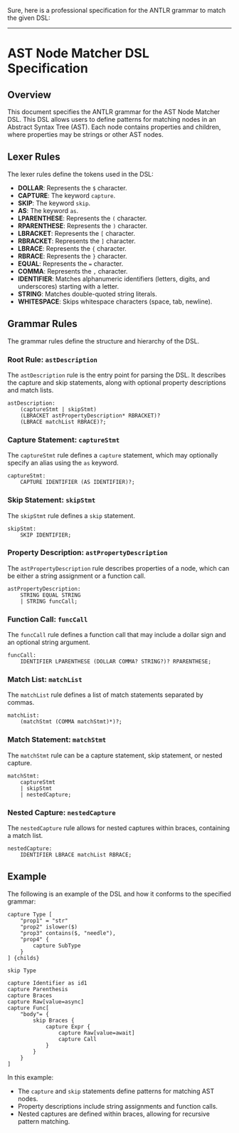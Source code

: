 Sure, here is a professional specification for the ANTLR grammar to match the given DSL:

---

# AST Node Matcher DSL Specification

## Overview

This document specifies the ANTLR grammar for the AST Node Matcher DSL. This DSL allows users to define patterns for matching nodes in an Abstract Syntax Tree (AST). Each node contains properties and children, where properties may be strings or other AST nodes.

## Lexer Rules

The lexer rules define the tokens used in the DSL:

- **DOLLAR**: Represents the `$` character.
- **CAPTURE**: The keyword `capture`.
- **SKIP**: The keyword `skip`.
- **AS**: The keyword `as`.
- **LPARENTHESE**: Represents the `(` character.
- **RPARENTHESE**: Represents the `)` character.
- **LBRACKET**: Represents the `[` character.
- **RBRACKET**: Represents the `]` character.
- **LBRACE**: Represents the `{` character.
- **RBRACE**: Represents the `}` character.
- **EQUAL**: Represents the `=` character.
- **COMMA**: Represents the `,` character.
- **IDENTIFIER**: Matches alphanumeric identifiers (letters, digits, and underscores) starting with a letter.
- **STRING**: Matches double-quoted string literals.
- **WHITESPACE**: Skips whitespace characters (space, tab, newline).

## Grammar Rules

The grammar rules define the structure and hierarchy of the DSL.

### Root Rule: `astDescription`

The `astDescription` rule is the entry point for parsing the DSL. It describes the capture and skip statements, along with optional property descriptions and match lists.

```antlr
astDescription:
    (captureStmt | skipStmt)
    (LBRACKET astPropertyDescription* RBRACKET)?
    (LBRACE matchList RBRACE)?;
```

### Capture Statement: `captureStmt`

The `captureStmt` rule defines a `capture` statement, which may optionally specify an alias using the `as` keyword.

```antlr
captureStmt:
    CAPTURE IDENTIFIER (AS IDENTIFIER)?;
```

### Skip Statement: `skipStmt`

The `skipStmt` rule defines a `skip` statement.

```antlr
skipStmt:
    SKIP IDENTIFIER;
```

### Property Description: `astPropertyDescription`

The `astPropertyDescription` rule describes properties of a node, which can be either a string assignment or a function call.

```antlr
astPropertyDescription:
    STRING EQUAL STRING
    | STRING funcCall;
```

### Function Call: `funcCall`

The `funcCall` rule defines a function call that may include a dollar sign and an optional string argument.

```antlr
funcCall:
    IDENTIFIER LPARENTHESE (DOLLAR COMMA? STRING?)? RPARENTHESE;
```

### Match List: `matchList`

The `matchList` rule defines a list of match statements separated by commas.

```antlr
matchList:
    (matchStmt (COMMA matchStmt)*)?;
```

### Match Statement: `matchStmt`

The `matchStmt` rule can be a capture statement, skip statement, or nested capture.

```antlr
matchStmt:
    captureStmt
    | skipStmt
    | nestedCapture;
```

### Nested Capture: `nestedCapture`

The `nestedCapture` rule allows for nested captures within braces, containing a match list.

```antlr
nestedCapture:
    IDENTIFIER LBRACE matchList RBRACE;
```

## Example

The following is an example of the DSL and how it conforms to the specified grammar:

```dsl
capture Type [
    "prop1" = "str"
    "prop2" islower($)
    "prop3" contains($, "needle"),
    "prop4" {
        capture SubType
    }
] {childs}

skip Type

capture Identifier as id1
capture Parenthesis
capture Braces
capture Raw[value=async]
capture Func[
	"body"= {
		skip Braces {
			capture Expr {
				capture Raw[value=await]
				capture Call
			}
		}
	}
]
```

In this example:
- The `capture` and `skip` statements define patterns for matching AST nodes.
- Property descriptions include string assignments and function calls.
- Nested captures are defined within braces, allowing for recursive pattern matching.


